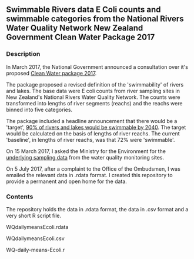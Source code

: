 ## Swimmable Rivers data E Coli counts and swimmable categories from the National Rivers Water Quality Network New Zealand Government Clean Water Package 2017 

### Description

In March 2017, the National Government announced a consultation over it's proposed [Clean Water package 2017](http://www.mfe.govt.nz/fresh-water/freshwater-management-reforms/clean-water-package-2017).

The package proposed a revised definition of the 'swimmability' of rivers and lakes. The base data were E coli counts from river sampling sites in New Zealand's National Rivers Water Quality Network. The counts were transformed into lengths of river segments (reachs) and the reachs were binned into five categories. 

The package included a headline announcement that there would be a 'target', [90% of rivers and lakes would be swimmable by 2040](http://www.mfe.govt.nz/node/22969). The target would be calculated on the basis of lengths of river reachs. The current 'baseline', in lengths of river reachs, was that 72% were 'swimmable'. 

On 15 March 2017, I asked the Ministry for the Environment for the [underlying sampling data](https://fyi.org.nz/request/5549-clean-water-2017-analysis-of-water-quality-monitoring-sites-making-up-the-water-quality-categories-expressed-in-lengths-of-rivers-swimmable-in-report-me-1293) from the water quality monitoring sites.

On 5 July 2017, after a complaint to the Office of the Ombudsmen, I was emailed the relevant data in .rdata format. I created this repository to provide a permanent and open home for the data.

### Contents

The repository holds the data in .rdata format, the data in .csv format and a very short R script file.

WQdailymeansEcoli.rdata

WQdailymeansEcoli.csv

WQ-daily-means-Ecoli.r